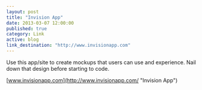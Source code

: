 ```yaml
---
layout: post
title: "Invision App"
date: 2013-03-07 12:00:00
published: true
category: Link
active: blog
link_destination: "http://www.invisionapp.com"
---
```


Use this app/site to create mockups that users can use and experience. Nail down that design before starting to code.

[www.invisionapp.com](http://www.invisionapp.com/ "Invision App")

